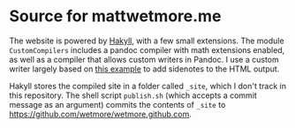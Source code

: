 # Source for mattwetmore.me

The website is powered by [Hakyll](http://jaspervdj.be/hakyll/), with a few small extensions. The module `CustomCompilers` includes a pandoc compiler with math extensions enabled, as well as a compiler that allows custom writers in Pandoc. I use a custom writer largely based on [this example](https://github.com/jgm/pandoc/blob/master/data/sample.lua) to add sidenotes to the HTML output.

Hakyll stores the compiled site in a folder called `_site`, which I don't track in this repository. The shell script `publish.sh` (which accepts a commit message as an argument)  commits the contents of `_site` to https://github.com/wetmore/wetmore.github.com.
